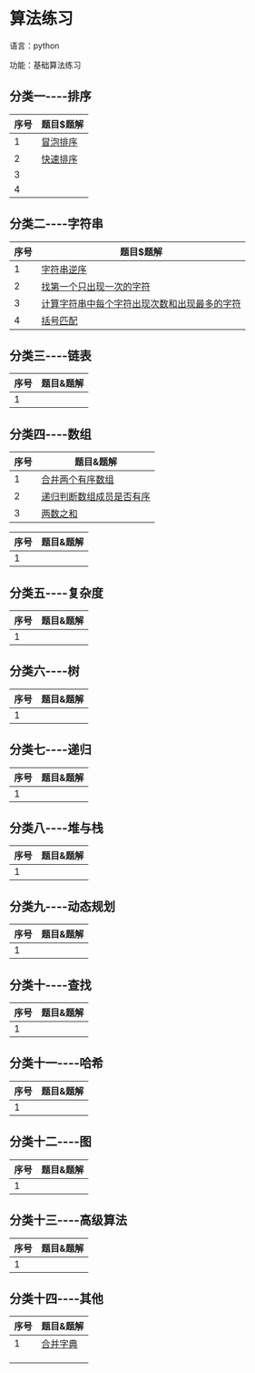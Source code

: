算法练习
=================================
语言：python

功能：基础算法练习

## 分类一----排序

| 序号 | 题目$题解                                                    |
| ---- | ------------------------------------------------------------ |
| 1    | [冒泡排序](https://github.com/jieer-ma/algorithm_practice/blob/master/bubble_sort.py) |
| 2    | [快速排序](https://github.com/jieer-ma/algorithm_practice/blob/master/quick_sort.py) |
| 3    |                                                              |
| 4    |                                                              |

## 分类二----字符串
| 序号 | 题目$题解                                                    |
| ---- | ------------------------------------------------------------ |
| 1    | [字符串逆序](https://github.com/jieer-ma/algorithm_practice/blob/master/reverse_string.py) |
| 2    | [找第一个只出现一次的字符](https://github.com/jieer-ma/algorithm_practice/blob/master/first_string.py) |
| 3    | [计算字符串中每个字符出现次数和出现最多的字符](https://github.com/jieer-ma/algorithm_practice/blob/master/max_string.py) |
| 4    | [括号匹配](https://github.com/jieer-ma/algorithm_practice/blob/master/brackets_valid.py) |

## 分类三----链表
| 序号 | 题目&题解  
| ---- | ------------------------------------------------------------
| 1    |

## 分类四----数组
| 序号 | 题目&题解                                                    |
| ---- | ------------------------------------------------------------ |
| 1    | [合并两个有序数组](https://github.com/jieer-ma/algorithm_practice/blob/master/merge_arr.py) |
| 2    | [递归判断数组成员是否有序](https://github.com/jieer-ma/algorithm_practice/blob/master/digui_sort.py) |
| 3    | [两数之和](https://github.com/jieer-ma/algorithm_practice/blob/master/sum_two_numbers.py) |

| 序号 | 题目&题解  
| ---- | ------------------------------------------------------------
| 1    |

## 分类五----复杂度
| 序号 | 题目&题解  
| ---- | ------------------------------------------------------------
| 1    |


## 分类六----树
| 序号 | 题目&题解  
| ---- | ------------------------------------------------------------
| 1    |

## 分类七----递归
| 序号 | 题目&题解  
| ---- | ------------------------------------------------------------
| 1    |



## 分类八----堆与栈

| 序号 | 题目&题解  
| ---- | ------------------------------------------------------------
| 1    |



## 分类九----动态规划

| 序号 | 题目&题解  
| ---- | ------------------------------------------------------------
| 1    |



## 分类十----查找

| 序号 | 题目&题解  
| ---- | ------------------------------------------------------------
| 1    |



## 分类十一----哈希

| 序号 | 题目&题解  
| ---- | ------------------------------------------------------------
| 1    |

## 分类十二----图

| 序号 | 题目&题解  
| ---- | ------------------------------------------------------------
| 1    |



## 分类十三----高级算法

| 序号 | 题目&题解  
| ---- | ------------------------------------------------------------
| 1    |



## 分类十四----其他

| 序号 | 题目&题解                                                    |
| ---- | ------------------------------------------------------------ |
| 1    | [合并字典](https://github.com/jieer-ma/algorithm_practice/blob/master/merge_dict.py) |
|      |                                                              |
|      |                                                              |
|      |                                                              |